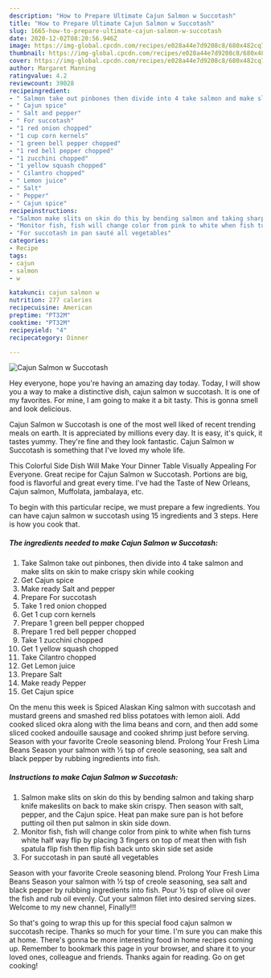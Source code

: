 ```yaml
---
description: "How to Prepare Ultimate Cajun Salmon w Succotash"
title: "How to Prepare Ultimate Cajun Salmon w Succotash"
slug: 1665-how-to-prepare-ultimate-cajun-salmon-w-succotash
date: 2020-12-02T08:20:56.946Z
image: https://img-global.cpcdn.com/recipes/e028a44e7d9208c8/680x482cq70/cajun-salmon-w-succotash-recipe-main-photo.jpg
thumbnail: https://img-global.cpcdn.com/recipes/e028a44e7d9208c8/680x482cq70/cajun-salmon-w-succotash-recipe-main-photo.jpg
cover: https://img-global.cpcdn.com/recipes/e028a44e7d9208c8/680x482cq70/cajun-salmon-w-succotash-recipe-main-photo.jpg
author: Margaret Manning
ratingvalue: 4.2
reviewcount: 39028
recipeingredient:
- " Salmon take out pinbones then divide into 4 take salmon and make slits on skin to make crispy skin while cooking"
- " Cajun spice"
- " Salt and pepper"
- " For succotash"
- "1 red onion chopped"
- "1 cup corn kernels"
- "1 green bell pepper chopped"
- "1 red bell pepper chopped"
- "1 zucchini chopped"
- "1 yellow squash chopped"
- " Cilantro chopped"
- " Lemon juice"
- " Salt"
- " Pepper"
- " Cajun spice"
recipeinstructions:
- "Salmon make slits on skin do this by bending salmon and taking sharp knife makeslits on back to make skin crispy. Then season with salt, pepper, and the Cajun spice. Heat pan make sure pan is hot before putting oil then put salmon in skin side down."
- "Monitor fish, fish will change color from pink to white when fish turns white half way flip by placing 3 fingers on top of meat then with fish spatula flip fish then flip fish back unto skin side set aside"
- "For succotash in pan sauté all vegetables"
categories:
- Recipe
tags:
- cajun
- salmon
- w

katakunci: cajun salmon w 
nutrition: 277 calories
recipecuisine: American
preptime: "PT32M"
cooktime: "PT32M"
recipeyield: "4"
recipecategory: Dinner

---
```



![Cajun Salmon w Succotash](https://img-global.cpcdn.com/recipes/e028a44e7d9208c8/680x482cq70/cajun-salmon-w-succotash-recipe-main-photo.jpg)

Hey everyone, hope you're having an amazing day today. Today, I will show you a way to make a distinctive dish, cajun salmon w succotash. It is one of my favorites. For mine, I am going to make it a bit tasty. This is gonna smell and look delicious.

Cajun Salmon w Succotash is one of the most well liked of recent trending meals on earth. It is appreciated by millions every day. It is easy, it's quick, it tastes yummy. They're fine and they look fantastic. Cajun Salmon w Succotash is something that I've loved my whole life.

This Colorful Side Dish Will Make Your Dinner Table Visually Appealing For Everyone. Great recipe for Cajun Salmon w Succotash. Portions are big, food is flavorful and great every time. I&#39;ve had the Taste of New Orleans, Cajun salmon, Muffolata, jambalaya, etc.


To begin with this particular recipe, we must prepare a few ingredients. You can have cajun salmon w succotash using 15 ingredients and 3 steps. Here is how you cook that.

<!--inarticleads1-->

##### The ingredients needed to make Cajun Salmon w Succotash:

1. Take  Salmon take out pinbones, then divide into 4 take salmon and make slits on skin to make crispy skin while cooking
1. Get  Cajun spice
1. Make ready  Salt and pepper
1. Prepare  For succotash
1. Take 1 red onion chopped
1. Get 1 cup corn kernels
1. Prepare 1 green bell pepper chopped
1. Prepare 1 red bell pepper chopped
1. Take 1 zucchini chopped
1. Get 1 yellow squash chopped
1. Take  Cilantro chopped
1. Get  Lemon juice
1. Prepare  Salt
1. Make ready  Pepper
1. Get  Cajun spice


On the menu this week is Spiced Alaskan King salmon with succotash and mustard greens and smashed red bliss potatoes with lemon aioli. Add cooked sliced okra along with the lima beans and corn, and then add some sliced cooked andouille sausage and cooked shrimp just before serving. Season with your favorite Creole seasoning blend. Prolong Your Fresh Lima Beans Season your salmon with ½ tsp of creole seasoning, sea salt and black pepper by rubbing ingredients into fish. 

<!--inarticleads2-->

##### Instructions to make Cajun Salmon w Succotash:

1. Salmon make slits on skin do this by bending salmon and taking sharp knife makeslits on back to make skin crispy. Then season with salt, pepper, and the Cajun spice. Heat pan make sure pan is hot before putting oil then put salmon in skin side down.
1. Monitor fish, fish will change color from pink to white when fish turns white half way flip by placing 3 fingers on top of meat then with fish spatula flip fish then flip fish back unto skin side set aside
1. For succotash in pan sauté all vegetables


Season with your favorite Creole seasoning blend. Prolong Your Fresh Lima Beans Season your salmon with ½ tsp of creole seasoning, sea salt and black pepper by rubbing ingredients into fish. Pour ½ tsp of olive oil over the fish and rub oil evenly. Cut your salmon filet into desired serving sizes. Welcome to my new channel, Finally!!! 

So that's going to wrap this up for this special food cajun salmon w succotash recipe. Thanks so much for your time. I'm sure you can make this at home. There's gonna be more interesting food in home recipes coming up. Remember to bookmark this page in your browser, and share it to your loved ones, colleague and friends. Thanks again for reading. Go on get cooking!
